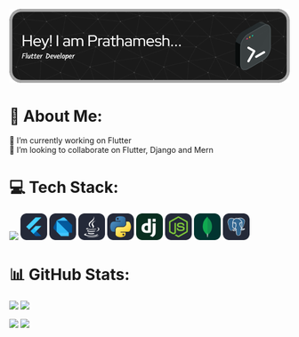 ![Header](./github-header-image.png)

# 💫 About Me:
🔭 I’m currently working on Flutter<br>👯 I’m looking to collaborate on Flutter, Django and Mern<br>


# 💻 Tech Stack:
<img src="https: //github.com/tandpfun/skill-icons/blob/main/icons/Dart-Dark.svg" width="48"> <img
    src="https://github.com/tandpfun/skill-icons/blob/main/icons/Flutter-Dark.svg" width="48"> <img
    src="https://github.com/tandpfun/skill-icons/blob/main/icons/Dart-Dark.svg" width="48"> <img
    src="https://github.com/tandpfun/skill-icons/blob/main/icons/Java-Dark.svg" width="48"> <img
    src="https://github.com/tandpfun/skill-icons/blob/main/icons/Python-Dark.svg" width="48"> <img
    src="https://github.com/tandpfun/skill-icons/blob/main/icons/Django.svg" width="48"> <img
    src="https://github.com/tandpfun/skill-icons/blob/main/icons/NodeJS-Dark.svg" width="48"> <img
    src="https://github.com/tandpfun/skill-icons/blob/main/icons/MongoDB.svg" width="48"> <img
    src="https://github.com/tandpfun/skill-icons/blob/main/icons/PostgreSQL-Dark.svg" width="48">






# 📊 GitHub Stats:
![](https://github-readme-stats.vercel.app/api?username=prathamesh-mali&theme=dark&hide_border=false&include_all_commits=false&count_private=false)
![](https://github-readme-streak-stats.herokuapp.com/?user=prathamesh-mali&theme=dark&hide_border=false)<br>


![](https://github-readme-stats.vercel.app/api/top-langs/?username=prathamesh-mali&theme=dark&hide_border=false&include_all_commits=false&count_private=false&layout=compact)
![](https://quotes-github-readme.vercel.app/api?type=horizontal&theme=radical)
<!-- ### ✍️ Random Dev Quote -->
<!-- Proudly created with GPRM ( https://gprm.itsvg.in ) -->
